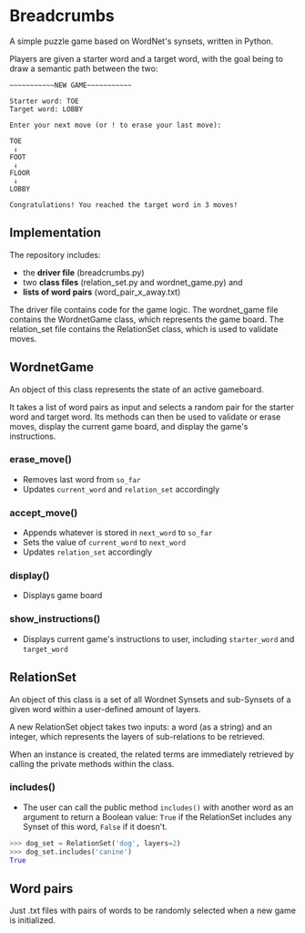 # Breadcrumbs
A simple puzzle game based on WordNet's synsets, written in Python.

Players are given a starter word and a target word, with the goal being to draw a semantic path between the two:

```console
~~~~~~~~~~~NEW GAME~~~~~~~~~~~

Starter word: TOE
Target word: LOBBY

Enter your next move (or ! to erase your last move):

TOE
 ↓
FOOT
 ↓
FLOOR
 ↓
LOBBY

Congratulations! You reached the target word in 3 moves!

```

## Implementation

The repository includes:
* the **driver file** (breadcrumbs.py)
* two **class files** (relation_set.py and wordnet_game.py) and
* **lists of word pairs** (word_pair_x_away.txt)

The driver file contains code for the game logic. The wordnet_game file contains the WordnetGame class, which represents the game board. The relation_set file contains the RelationSet class, which is used to validate moves.

## WordnetGame

An object of this class represents the state of an active gameboard.

It takes a list of word pairs as input and selects a random pair for the starter word and target word.
Its methods can then be used to validate or erase moves, display the current game board, and display the game's instructions.

### erase_move()

* Removes last word from `so_far`
* Updates `current_word` and `relation_set` accordingly

### accept_move()

* Appends whatever is stored in `next_word` to `so_far`
* Sets the value of `current_word` to `next_word`
* Updates `relation_set` accordingly

### display()

* Displays game board

### show_instructions()

* Displays current game's instructions to user, including `starter_word` and `target_word`


## RelationSet

An object of this class is a set of all Wordnet Synsets and sub-Synsets of a given word within a user-defined amount of layers.

A new RelationSet object takes two inputs: a word (as a string) and an integer, which represents the layers of sub-relations to be retrieved.

When an instance is created, the related terms are immediately retrieved by calling the private methods within the class.

### includes()

* The user can call the public method ```includes()``` with another word as an argument to return a Boolean value: `True` if the RelationSet includes any Synset of this word, `False` if it doesn't.

```python
>>> dog_set = RelationSet('dog', layers=2)
>>> dog_set.includes('canine')
True
```

## Word pairs

Just .txt files with pairs of words to be randomly selected when a new game is initialized.
